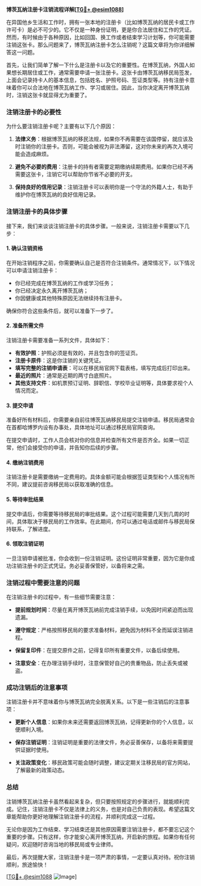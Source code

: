 **博茨瓦纳注册卡注销流程详解[[TG💪+ @esim1088](https://t.me/s/esim1088)]**

在异国他乡生活和工作时，拥有一张本地的注册卡（比如博茨瓦纳的居民卡或工作许可卡）是必不可少的。它不仅是一种身份证明，更是你合法居住和工作的凭证。然而，有时候由于各种原因，比如回国、换工作或者结束学习计划等，你可能需要注销这张卡。那么问题来了，博茨瓦纳注册卡怎么注销呢？这篇文章将为你详细解答这一问题。

首先，让我们简单了解一下什么是注册卡以及它的重要性。在博茨瓦纳，外国人如果想长期居住或工作，通常需要申请一张注册卡。这张卡由博茨瓦纳移民局签发，上面会记录持卡人的基本信息，包括姓名、护照号码、签证类型等。持有注册卡意味着你可以合法地在博茨瓦纳工作、学习或居住。因此，当你决定离开博茨瓦纳时，注销这张卡就显得尤为重要了。

### 注销注册卡的必要性

为什么要注销注册卡呢？主要有以下几个原因：

1. **法律义务**：根据博茨瓦纳的移民法规，如果你不再需要在该国停留，就应该及时注销你的注册卡。否则，可能会被视为非法滞留，这对你未来的再次入境可能会造成麻烦。
   
2. **避免不必要的费用**：注册卡的持有者需要定期缴纳续期费用。如果你已经不再需要这张卡，注销它可以帮助你节省不必要的开支。

3. **保持良好的信用记录**：注销注册卡可以表明你是一个守法的外籍人士，有助于维护你在博茨瓦纳的良好信用记录。

### 注销注册卡的具体步骤

接下来，我们来谈谈注销注册卡的具体步骤。一般来说，注销注册卡需要以下几步：

#### 1. 确认注销资格

在开始注销程序之前，你需要确认自己是否符合注销条件。通常情况下，以下情况可以申请注销注册卡：

- 你已经完成在博茨瓦纳的工作或学习任务；
- 你已经决定永久离开博茨瓦纳；
- 你因健康或其他特殊原因无法继续持有注册卡。

确保你符合这些条件后，就可以准备下一步了。

#### 2. 准备所需文件

注销注册卡需要准备一系列文件，具体如下：

- **有效护照**：护照必须是有效的，并且包含你的签证页。
- **注册卡原件**：这是你注销的关键凭证。
- **填写完整的注销申请表**：可以在移民局官网下载表格，填写完成后打印出来。
- **最近的照片**：通常是近期的两寸白底照片。
- **其他支持文件**：如机票预订证明、辞职信、学校毕业证明等，具体要求视个人情况而定。

#### 3. 提交申请

准备好所有材料后，你需要亲自前往博茨瓦纳移民局提交注销申请。移民局通常会在首都哈博罗内设有办事处，具体地址可以通过移民局官网查询。

在提交申请时，工作人员会核对你的信息并检查所有文件是否齐全。如果一切正常，他们会接受你的申请，并告知你后续的步骤。

#### 4. 缴纳注销费用

注销注册卡是需要缴纳一定费用的。具体金额可能会根据签证类型和个人情况有所不同，建议提前咨询移民局以获取准确的信息。

#### 5. 等待审批结果

提交申请后，你需要等待移民局的审批结果。这个过程可能需要几天到几周的时间，具体取决于移民局的工作效率。在此期间，你可以通过电话或邮件与移民局保持联系，了解进度。

#### 6. 领取注销证明

一旦注销申请被批准，你会收到一份注销证明。这份证明非常重要，因为它是你成功注销注册卡的正式凭证。务必妥善保管好，以备将来之需。

### 注销过程中需要注意的问题

在注销注册卡的过程中，有一些细节需要注意：

- **提前规划时间**：尽量在离开博茨瓦纳前完成注销手续，以免因时间紧迫而出现遗漏。
  
- **遵守规定**：严格按照移民局的要求准备材料，避免因为材料不全而延误注销进程。

- **保留复印件**：在提交原件之前，记得复印所有重要文件，以备后续使用。

- **注意安全**：在办理注销手续时，注意保管好自己的贵重物品，防止丢失或被盗。

### 成功注销后的注意事项

注销注册卡并不意味着你与博茨瓦纳完全脱离关系。以下是一些注销后的注意事项：

- **更新个人信息**：如果你未来还需要返回博茨瓦纳，记得更新你的个人信息，以便顺利入境。
  
- **保存注销证明**：注销证明是重要的法律文件，务必妥善保存，以备将来需要提供证据时使用。

- **关注政策变化**：移民政策可能会随时调整，建议定期关注移民局的官方网站，了解最新的政策动态。

### 总结

注销博茨瓦纳注册卡虽然看起来复杂，但只要按照规定的步骤进行，就能顺利完成。记住，注销注册卡不仅是法律上的义务，也是对自己负责的表现。希望这篇文章能帮助你更好地理解注销注册卡的流程，并顺利完成这一过程。

无论你是因为工作结束、学习结束还是其他原因需要注销注册卡，都不要忘记这个重要的步骤。只有这样，你才能安心离开博茨瓦纳，开启新的旅程。如果你有任何疑问，欢迎随时咨询当地的移民局或专业律师。

最后，再次提醒大家，注销注册卡是一项严肃的事情，一定要认真对待。祝你注销顺利，旅途愉快！

[[TG💪+ @esim1088](https://t.me/s/esim1088) ![Image](https://i.postimg.cc/4NQfJmqS/Snipaste-2025-05-13-00-14-12.png)]